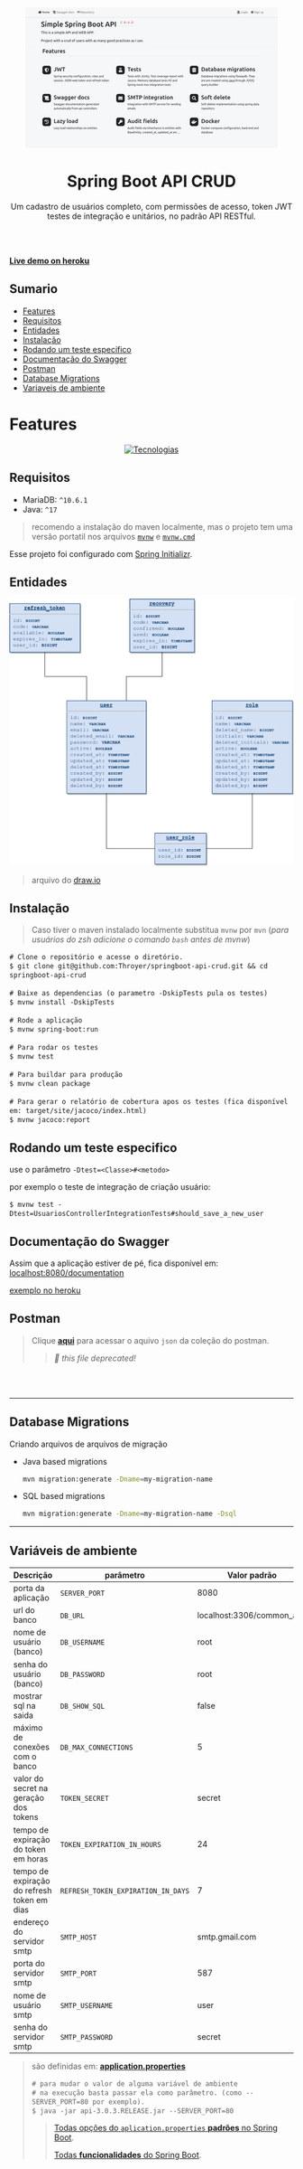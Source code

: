 <p align="center">
  <a href="https://throyer-crud-api.herokuapp.com" target="blank"><img src="./assets/demo.gif" alt="Demonstration" /></a>
</p>

<h1 align="center">Spring Boot API CRUD</h1>
<p align="center">
  Um cadastro de usuários completo, com permissões de acesso, token JWT testes de integração e unitários, no padrão API RESTful.
</p>
<br>
<br>

[**Live demo on heroku**](https://throyer-crud-api.herokuapp.com)

## Sumario

- [Features](#features)
- [Requisitos](#requisitos)
- [Entidades](#entidades)
- [Instalação](#instalação)
- [Rodando um teste especifico](#rodando-um-teste-especifico)
- [Documentação do Swagger](#documentação-do-swagger)
- [Postman](#postman)
- [Database Migrations](#database-migrations)
- [Variaveis de ambiente](#variáveis-de-ambiente)

# Features

<p align="center">
  <a href="https://throyer-crud-api.herokuapp.com" target="blank"><img src="https://i.imgur.com/YWjBtvG.png"  alt="Tecnologias" /></a>
</p>



## Requisitos

- MariaDB: `^10.6.1`
- Java: `^17`
> recomendo a instalação do maven localmente, mas o projeto tem uma versão portatil nos arquivos [`mvnw`](./mvnw) e [`mvnw.cmd`](./mvnw.cmd)

Esse projeto foi configurado com [Spring Initializr](https://start.spring.io/).

## Entidades

<p>
  <img src="./database_diagram/spring_boot_crud_database_diagram.png" alt="database diagram" />
</p>

> arquivo do [draw.io](./der/spring_boot_crud_database_diagram.drawio)

## Instalação

> Caso tiver o maven instalado localmente substitua `mvnw` por `mvn` (_para usuários do zsh adicione o comando `bash` antes de mvnw_)


```shell
# Clone o repositório e acesse o diretório.
$ git clone git@github.com:Throyer/springboot-api-crud.git && cd springboot-api-crud

# Baixe as dependencias (o parametro -DskipTests pula os testes)
$ mvnw install -DskipTests

# Rode a aplicação
$ mvnw spring-boot:run

# Para rodar os testes
$ mvnw test

# Para buildar para produção
$ mvnw clean package

# Para gerar o relatório de cobertura apos os testes (fica disponível em: target/site/jacoco/index.html)
$ mvnw jacoco:report
```


## Rodando um teste especifico
use o parâmetro `-Dtest=<Classe>#<metodo>`


por exemplo o teste de integração de criação usuário:
```
$ mvnw test -Dtest=UsuariosControllerIntegrationTests#should_save_a_new_user
```


## Documentação do Swagger
Assim que a aplicação estiver de pé, fica disponível em: [localhost:8080/documentation](localhost:8080/documentation)


[exemplo no heroku](https://throyer-crud-api.herokuapp.com/documentation)

## Postman
>Clique [**aqui**](./postman/crud_api.postman_collection.json) para acessar o aquivo `json` da coleção do postman.
>
>> _🚨 this file deprecated!_

<br>
<br>

---

## Database Migrations
Criando arquivos de arquivos de migração

- Java based migrations
  ```bash
  mvn migration:generate -Dname=my-migration-name
  ```

- SQL based migrations
  ```bash
  mvn migration:generate -Dname=my-migration-name -Dsql
  ```

---

## Variáveis de ambiente

| **Descrição**                               | **parâmetro**                          | **Valor padrão**          |
| ------------------------------------------- | -------------------------------------- | ------------------------- |
| porta da aplicação                          | `SERVER_PORT`                          | 8080                      |
| url do banco                                | `DB_URL`                               | localhost:3306/common_app |
| nome de usuário (banco)                     | `DB_USERNAME`                          | root                      |
| senha do usuário (banco)                    | `DB_PASSWORD`                          | root                      |
| mostrar sql na saida                        | `DB_SHOW_SQL`                          | false                     |
| máximo de conexões com o banco              | `DB_MAX_CONNECTIONS`                   | 5                         |
| valor do secret na geração dos tokens       | `TOKEN_SECRET`                         | secret                    |
| tempo de expiração do token em horas        | `TOKEN_EXPIRATION_IN_HOURS`            | 24                        |
| tempo de expiração do refresh token em dias | `REFRESH_TOKEN_EXPIRATION_IN_DAYS`     | 7                         |
| endereço do servidor smtp                   | `SMTP_HOST`                            | smtp.gmail.com            |
| porta do servidor smtp                      | `SMTP_PORT`                            | 587                       |
| nome de usuário smtp                        | `SMTP_USERNAME`                        | user                      |
| senha do servidor smtp                      | `SMTP_PASSWORD`                        | secret                    |

> são definidas em: [**application.properties**](./src/main/resources/application.properties)
>
> ```shell
> # para mudar o valor de alguma variável de ambiente
> # na execução basta passar ela como parâmetro. (como --SERVER_PORT=80 por exemplo).
> $ java -jar api-3.0.3.RELEASE.jar --SERVER_PORT=80
> ```
>
> > [Todas opções do `aplication.properties` **padrões** no Spring Boot](https://docs.spring.io/spring-boot/docs/current/reference/html/common-application-properties.html).
> >
> > [Todas **funcionalidades** do Spring Boot](https://docs.spring.io/spring-boot/docs/current/reference/html/spring-boot-features.html).
